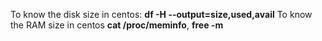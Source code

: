 To know the disk size in centos: **df -H --output=size,used,avail**
To know the RAM size in centos **cat /proc/meminfo**, **free -m**
